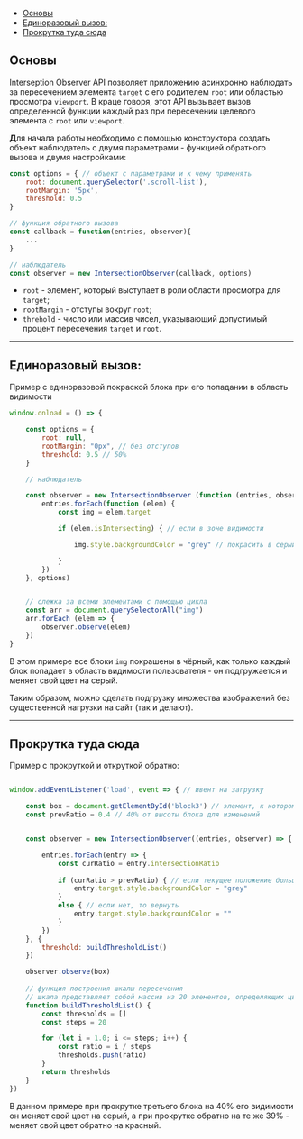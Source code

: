 - [Основы](#основы)
- [Единоразовый вызов:](#единоразовый-вызов)
- [Прокрутка туда сюда](#прокрутка-туда-сюда)

## Основы
Interseption Observer API позволяет приложению асинхронно наблюдать за пересечением элемента `target` с его родителем `root` или областью просмотра `viewport`. В краце говоря, этот API вызывает вызов определенной функции каждый раз при пересечении целевого элемента с `root` или `viewport`.

**Д**ля начала работы необходимо с помощью конструктора создать объект наблюдатель с двумя параметрами - функцией обратного вызова и двумя настройками:

```javascript
const options = { // объект с параметрами и к чему применять
    root: document.querySelector('.scroll-list'),
    rootMargin: '5px',
    threshold: 0.5
}

// функция обратного вызова
const callback = function(entries, observer){
    ...
}

// наблюдатель
const observer = new IntersectionObserver(callback, options)
```

* `root` - элемент, который выступает в роли области просмотра для `target`;
* `rootMargin` - отступы вокруг `root`;
* `threhold` - число или массив чисел, указывающий допустимый процент пересечения `target` и `root`.

***

## Единоразовый вызов:


Пример с единоразовой покраской блока при его попадании в область видимости

```javascript
window.onload = () => {

    const options = {
        root: null,
        rootMargin: "0px", // без отступов
        threshold: 0.5 // 50%
    }

    // наблюдатель

    const observer = new IntersectionObserver (function (entries, observer) {
        entries.forEach(function (elem) {
            const img = elem.target

            if (elem.isIntersecting) { // если в зоне видимости

                img.style.backgroundColor = "grey" // покрасить в серый

            }
        })
    }, options)


    // слежка за всеми элементами с помощью цикла
    const arr = document.querySelectorAll("img")
    arr.forEach (elem => {
        observer.observe(elem)
    })
}
```

В этом примере все блоки `img` покрашены в чёрный, как только каждый блок попадает в область видимости пользователя - он подгружается и меняет свой цвет на серый. 

Таким образом, можно сделать подгрузку множества изображений без существенной нагрузки на сайт (так и делают).

***

## Прокрутка туда сюда

Пример с прокруткой и откруткой обратно:

```javascript

window.addEventListener('load', event => { // ивент на загрузку

    const box = document.getElementById('block3') // элемент, к которому применяется ленивая загрузка
    const prevRatio = 0.4 // 40% от высоты блока для изменений


    const observer = new IntersectionObserver((entries, observer) => { // конструктор, который принимает два параметра: первый - массив, второй - экспемпляр IntersectionObserver

        entries.forEach(entry => { 
            const curRatio = entry.intersectionRatio
           
            if (curRatio > prevRatio) { // если текущее положение больше, чем 40% высоты блока - применить покраску
                entry.target.style.backgroundColor = "grey"
            }
            else { // если нет, то вернуть
                entry.target.style.backgroundColor = ""
            }
        })
    }, {
        threshold: buildThresholdList()
    })

    observer.observe(box)
    
    // функция построения шкалы пересечения
    // шкала представляет собой массив из 20 элементов, определяющих цвет контейнера
    function buildThresholdList() {
        const thresholds = []
        const steps = 20

        for (let i = 1.0; i <= steps; i++) {
            const ratio = i / steps
            thresholds.push(ratio)
        }
        return thresholds
    }
})
```

В данном примере при прокрутке третьего блока на 40% его видимости он меняет свой цвет на серый, а при прокрутке обратно на те же 39% - меняет свой цвет обратно на красный.

